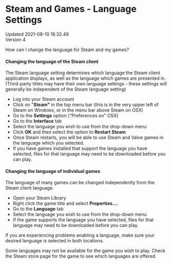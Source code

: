 # Steam and Games - Language Settings
Updated 2021-08-10 16.32.49  
Version 4  

How can I change the language for Steam and my games?  
  
#### Changing the language of the Steam client
The Steam language setting determines which language the Steam client application displays, as well as the language which games are presented in. (Third-party titles may have their own language settings - these settings will generally be independent of the Steam language setting)  
  
* Log into your Steam account
* Click on "**Steam"** in the top menu bar (this is in the very upper left of Steam on Windows, or in the menu bar above Steam on OSX)
* Go to the **Settings** option ("Preferences on" OSX)
* Go to the **Interface** tab
* Select the language you wish to use from the drop-down menu
* Click **OK** and then select the option to **Restart Steam**
* Once Steam restarts, you will be able to use Steam and Valve games in the language which you selected.
* If you have games installed that support the language you have selected, files for that language may need to be downloaded before you can play.
  
  
#### Changing the language of individual games
The language of many games can be changed independently from the Steam client language.  
  
* Open your Steam Library
* Right click the game title and select **Properties...**.
* Go to the **Language** tab
* Select the language you wish to use from the drop-down menu
* If the game supports the language you have selected, files for that language may need to be downloaded before you can play.
  
If you are experiencing problems enabling a language, make sure your desired language is selected in both locations.  
  
Some languages may not be available for the game you wish to play. Check the Steam store page for the game to see which languages are offered.